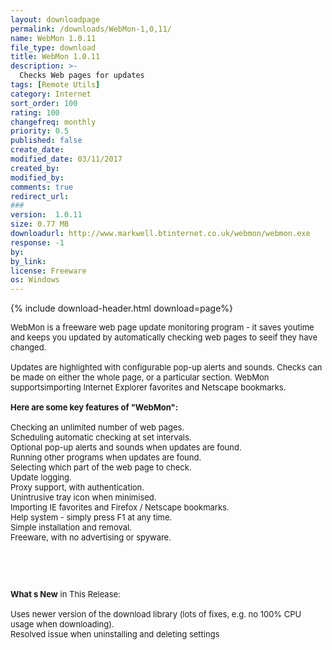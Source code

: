 ```yaml
---
layout: downloadpage
permalink: /downloads/WebMon-1,0,11/
name: WebMon 1.0.11
file_type: download
title: WebMon 1.0.11
description: >-
  Checks Web pages for updates
tags: [Remote Utils]
category: Internet
sort_order: 100
rating: 100
changefreq: monthly
priority: 0.5
published: false
create_date: 
modified_date: 03/11/2017
created_by: 
modified_by: 
comments: true
redirect_url: 
### 
version:  1.0.11
size: 0.77 MB
downloadurl: http://www.markwell.btinternet.co.uk/webmon/webmon.exe
response: -1
by: 
by_link: 
license: Freeware
os: Windows
---
```


{% include download-header.html download=page%}

<p style="fix-download-text !important">
<p><font size="2"><p>WebMon is a freeware web page update monitoring program - it saves youtime and keeps you updated by automatically checking web pages to seeif they have changed.<br />
<br />
Updates are highlighted with configurable pop-up alerts and sounds. Checks can be made on either the whole page, or a particular section. WebMon supportsimporting Internet Explorer favorites and Netscape bookmarks.<br />
<br />
<span><strong>Here are some key features of "WebMon":</strong></span><br />
<br />
Checking an unlimited number of web pages. <br />
Scheduling automatic checking at set intervals. <br />
Optional pop-up alerts and sounds when updates are found. <br />
Running other programs when updates are found. <br />
Selecting which part of the web page to check. <br />
Update logging. <br />
Proxy support, with authentication. <br />
Unintrusive tray icon when minimised. <br />
Importing IE favorites and Firefox / Netscape bookmarks. <br />
Help system - simply press F1 at any time. <br />
Simple installation and removal. <br />
Freeware, with no advertising or spyware.</p>
<!-- google_ad_section_end -->
<p>&#160;</p>
<div class="celltext_big"><br />
<br />
<strong>What s New</strong> in This Release:<br />
<br />
Uses newer version of the download library (lots of fixes, e.g. no 100% CPU usage when downloading). <br />
Resolved issue when uninstalling and deleting settings</div></p></p>
